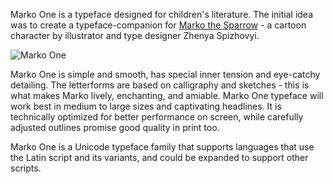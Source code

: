 Marko One is a typeface designed for children's literature. 
The initial idea was to create a typeface-companion for 
<a href="http://www.cyreal.org/2011/12/the-making-of-marko-horobchik/">Marko the Sparrow</a> - a cartoon character by illustrator and type designer 
Zhenya Spizhovyi. 

![Marko One](http://www.cyreal.org/wp-content/uploads/2011/12/promo2.jpg)

Marko One is simple and smooth, has special inner tension 
and eye-catchy detailing. The letterforms are based on 
calligraphy and sketches - this is what makes Marko lively, 
enchanting, and amiable. Marko One typeface will work best 
in medium to large sizes and captivating headlines. 
It is technically optimized for better performance on screen,
while carefully adjusted outlines promise good quality in print too.

Marko One is a Unicode typeface family that supports 
languages that use the Latin script and its variants, and 
could be expanded to support other scripts.
